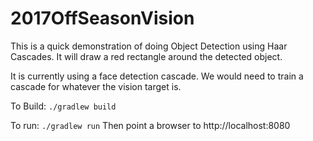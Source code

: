 # 2017OffSeasonVision

This is a quick demonstration of doing Object Detection using Haar Cascades. It will draw a red rectangle around the detected object.

It is currently using a face detection cascade. We would need to train a cascade for whatever the vision target is.

To Build:
```./gradlew build```

To run:
```./gradlew run```
Then point a browser to http://localhost:8080


